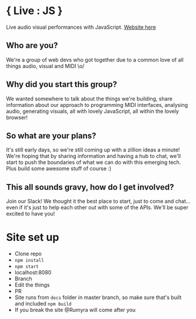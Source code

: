 # {  Live : JS }

Live audio visual performances with JavaScript. [Website here](http://livejs.network/)

## Who are you?
We're a group of web devs who got together due to a common love of all things audio, visual and MIDI \o/

## Why did you start this group?
We wanted somewhere to talk about the things we're building, share information about our approach to programming MIDI interfaces, analysing audio, generating visuals, all with lovely JavaScript, all within the lovely browser!

## So what are your plans?
It's still early days, so we're still coming up with a zillion ideas a minute! We're hoping that by sharing information and having a hub to chat, we'll start to push the boundaries of what we can do with this emerging tech. Plus build some awesome stuff of course :)

## This all sounds gravy, how do I get involved?
Join our Slack! We thought it the best place to start, just to come and chat... even if it's just to help each other out with some of the APIs. We'll be super excited to have you!

# Site set up

- Clone repo
- `npm install`
- `npm start`
- localhost:8080
- Branch
- Edit the things
- PR
- Site runs from `docs` folder in master branch, so make sure that's built and included `npm build`
- If you break the site @Rumyra will come after you

